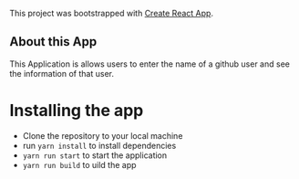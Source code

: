 This project was bootstrapped with [Create React App](https://github.com/facebook/create-react-app).


## About this App
This Application is allows users to enter the name of a github user and see the information of that user.

# Installing the app
- Clone the repository to your local machine
- run `yarn install` to install dependencies
- `yarn run start` to start the application
- `yarn run build` to  uild the app
